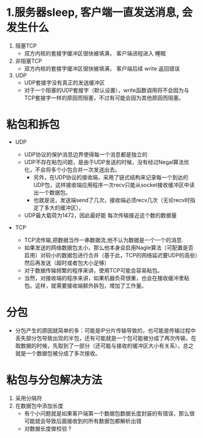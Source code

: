 
# 1.服务器sleep, 客户端一直发送消息, 会发生什么

1. 阻塞TCP
    - 双方内核的套接字缓冲区很快被填满， 客户端进程进入 睡眠
2. 非阻塞TCP
    - 双方内核的套接字缓冲区很快被填满， 客户端后续 write 返回错误
3. UDP
    - UDP套接字没有真正的发送缓冲区
    - 对于一个阻塞的UDP套接字（默认设置），write函数调用将不会因为与TCP套接字一样的原因而阻塞，不过有可能会因为其他原因而阻塞。 


# 粘包和拆包 

- UDP
    - UDP协议的保护消息边界使得每一个消息都是独立的
    - UDP不存在粘包问题，是由于UDP发送的时候，没有经过Negal算法优化，不会将多个小包合并一次发送出去。
        - 另外，在UDP协议的接收端，采用了链式结构来记录每一个到达的UDP包，这样接收端应用程序一次recv只能从socket接收缓冲区中读出一个数据包。
        - 也就是说，发送端send了几次，接收端必须recv几次（无论recv时指定了多大的缓冲区）。
    - UDP最大载荷为1472，因此最好能 每次传输接近这个数的数据量


- TCP
    - TCP流传输,把数据当作一串数据流,他不认为数据是一个一个的消息. 
    - 如果发送的网络数据包太小，那么他本身会启用Nagle算法（可配置是否启用）对较小的数据包进行合并（基于此，TCP的网络延迟要UDP的高些）然后再发送（超时或者包大小足够）
    - 对于数据传输频繁的程序来讲，使用TCP可能会容易粘包。
    - 当然，对接收端的程序来讲，如果机器负荷很重，也会在接收缓冲里粘包。这样，就需要接收端额外拆包，增加了工作量。

# 分包

- 分包产生的原因就简单的多：可能是IP分片传输导致的，也可能是传输过程中丢失部分包导致出现的半包，还有可能就是一个包可能被分成了两次传输，在取数据的时候，先取到了一部分（还可能与接收的缓冲区大小有关系），总之就是一个数据包被分成了多次接收。

# 粘包与分包解决方法

1. 采用分隔符
2. 在数据包中添加长度
    - 有个小问题就是如果客户端第一个数据包数据长度封装的有错误，那么很可能就会导致后面接收到的所有数据包都解析出错
    - 对数据长度做校验 ?



